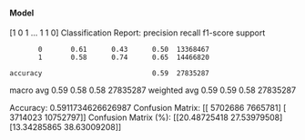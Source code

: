#### Model
[1 0 1 ... 1 1 0]
Classification Report:
              precision    recall  f1-score   support

           0       0.61      0.43      0.50  13368467
           1       0.58      0.74      0.65  14466820

    accuracy                           0.59  27835287
   macro avg       0.59      0.58      0.58  27835287
weighted avg       0.59      0.59      0.58  27835287

Accuracy: 0.5911734626626987
Confusion Matrix:
[[ 5702686  7665781]
 [ 3714023 10752797]]
Confusion Matrix (%):
[[20.48725418 27.53979508]
 [13.34285865 38.63009208]]
